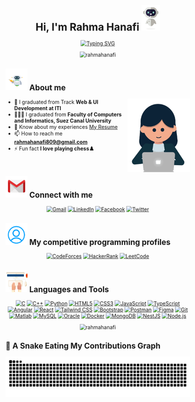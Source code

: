 <h1 align="center">Hi, I'm Rahma Hanafi <img src="Hi.gif" width=50 height=70> </h1>
<p align="center" >
  <a href="https://git.io/typing-svg"><img src="https://readme-typing-svg.demolab.com?font=Teko&weight=500&size=30&pause=1000&center=true&width=435&lines=Software+Engineer;Front-end+Developer;Competitive+Programmer" alt="Typing SVG" /></a></p>
  <p align="center"> <img src="https://komarev.com/ghpvc/?username=rahmahanafi&label=Profile%20views&color=0e75b6&style=plastic" alt="rahmahanafi" /> </p>
  
 ## <img src="about_me.gif" width=60 height=60> About me
 <img src="person.gif" width=170 height=200 align="right" />
 
- 🔭 I graduated from Track **Web & UI Development at ITI**
- 👩🏻‍🎓 I graduated from **Faculty of Computers and Informatics, Suez Canal University**
- 📄 Know about my experiences [My Resume](https://drive.google.com/file/d/1fkDA3L0c94D60pEPBmtT-iltRrIfjXrb/view?usp=sharing)
- 📫 How to reach me **rahmahanafi809@gmail.com** 
- ⚡ Fun fact **I love playing chess♟️**
<!-- - 👯 I’m looking to collaborate on **Flutter projects** -->
<!-- - 👩🏻‍💻 All of my projects are available at [https://github.com/RahmaHanafi](https://github.com/RahmaHanafi) -->
<!-- - 💬 Ask me about **OOP, PS & Flutter** -->
<br>

##  <img src="connect-with-me1.gif" width=60 height=60> Connect with me      
<p align="center">
 	<a href="mailto:rahmahanafi809@gmail.com" target="blank"><img img src="https://img.shields.io/badge/Gmail-%2308851b.svg?style=plastic&logo=gmail&logoColor=white" alt="Gmail"/></a>
	<a href="https://www.linkedin.com/in/rahma-hanafi" target="blank"><img img src="https://img.shields.io/badge/LinkedIn-%230077B5.svg?style=plastic&logo=linkedin&logoColor=white" alt="LinkedIn"></a>
	<a href="https://fb.com/rahma.hanafy.92" target="blank"><img img src="https://img.shields.io/badge/Facebook-%231877F2.svg?style=plastic&logo=facebook&logoColor=white" alt="Facebook"></a>
 	<a href="https://twitter.com/rahmahanafi00" target="blank"><img img src="https://img.shields.io/badge/X-%23000000.svg?style=plastic&logo=x&logoColor=white" alt="Twitter"></a>
<!-- 	<a href="https://twitter.com/rahmahanafi00"><img img src="https://img.shields.io/badge/x-%23EA4335.svg?style=for-the-badge&logo=x&logoColor=black" alt="Twitter"/></a>
<a href="https://twitter.com/rahmahanafi00" target="blank"><img align="center" src="https://raw.githubusercontent.com/rahuldkjain/github-profile-readme-generator/master/src/images/icons/Social/twitter.svg" alt="rahmahanafi00" height="30" width="40" /></a>
<a href="https://www.linkedin.com/in/rahma-hanafi" target="blank"><img align="center" src="https://raw.githubusercontent.com/rahuldkjain/github-profile-readme-generator/master/src/images/icons/Social/linked-in-alt.svg" alt="rahma-hanafi-6416a1210" height="30" width="40" /></a>
<a href="https://fb.com/rahma.hanafy.92" target="blank"><img align="center" src="https://raw.githubusercontent.com/rahuldkjain/github-profile-readme-generator/master/src/images/icons/Social/facebook.svg" alt="rahma.hanafy.92" height="30" width="40" /></a> -->
</p>

## <img src="profile1.gif"  width=60 height=60/> My competitive programming profiles 

<p align="center">
<!-- 	<a href="mailto:rahmahanafi809@gmail.com"><img img src="https://img.shields.io/badge/Gmail-%2308851b.svg?style=plastic&logo=gmail&logoColor=white" alt="Gmail"/></a> -->
        <a href="https://codeforces.com/profile/rahmahanafi" target="blank"><img img src="https://img.shields.io/badge/CodeForces-%23198bcc.svg?style=plastic&logo=codeforces&logoColor=white" alt="CodeForces"/></a>
	<a href="https://www.hackerrank.com/rahmahanafi809?hr_r=1" target="blank"><img img src="https://img.shields.io/badge/HackerRank-%232ec866.svg?style=plastic&logo=hackerrank&logoColor=white" alt="HackerRank"/></a>
	<a href="https://leetcode.com/u/Rahma_Hanafi/" target="blank"><img img src="https://img.shields.io/badge/LeetCode-%23FFD43B.svg?style=plastic&logo=leetcode&logoColor=black" alt="LeetCode"/></a>
<!-- 	<a href="https://codeforces.com/profile/rahmahanafi" target="blank">
                        <img align="center" src="https://raw.githubusercontent.com/rahuldkjain/github-profile-readme-generator/master/src/images/icons/Social/codeforces.svg" alt="rahmahanafi" height="40" width="40" />
            </a>
            <a href="https://www.hackerrank.com/rahmahanafi809?hr_r=1" target="blank">
                        <img align="center" src="https://cdn4.iconfinder.com/data/icons/logos-and-brands/512/160_Hackerrank_logo_logos-1024.png" alt="rahmahanafi" height="40" width="40"/>
            </a>
            <a href="https://leetcode.com/u/Rahma_Hanafi/"  target="blank">
                        <img align="center" src="https://raw.githubusercontent.com/rahuldkjain/github-profile-readme-generator/master/src/images/icons/Social/leet-code.svg" alt="rahmahanafi" height="30" width="40" />
            </a> -->
</p>

<!-- <br> -->

## <img src="languages_tools.gif" width=60 height=60> Languages and Tools
        
<p align="center">
	<a href="https://www.cprogramming.com/" target="_blank" ><img src="https://img.shields.io/badge/C-%2300599C.svg?style=plastic&logo=c&logoColor=white" alt="C"/></a>
	<a href="https://www.w3schools.com/cpp/" target="_blank" ><img src="https://img.shields.io/badge/C%2B%2B-%2300599C.svg?style=plastic&logo=c%2B%2B&logoColor=white" alt="C++"/></a>
	<a href="https://www.python.org" target="_blank" ><img src="https://img.shields.io/badge/Python-%232e6c9c.svg?style=plastic&logo=python&logoColor=white" alt="Python"/></a>
	<a href="https://www.w3.org/html/" target="_blank" ><img src="https://img.shields.io/badge/HTML5-%23e44d26.svg?style=plastic&logo=html5&logoColor=white" alt="HTML5"/></a>
	<a href="https://www.w3schools.com/css/" target="_blank" ><img src="https://img.shields.io/badge/CSS3-%231572b7.svg?style=plastic&logo=css3&logoColor=white" alt="CSS3"/></a>
	<a href="https://developer.mozilla.org/en-US/docs/Web/JavaScript" target="_blank" ><img src="https://img.shields.io/badge/JavaScript-%23f7e018.svg?style=plastic&logo=javascript&logoColor=black" alt="JavaScript"/></a>
	<a href="https://www.typescriptlang.org/" target="_blank" ><img src="https://img.shields.io/badge/TypeScript-%232d79c7.svg?style=plastic&logo=typescript&logoColor=white" alt="TypeScript"/></a>
	<a href="https://angular.io" target="_blank" ><img src="https://img.shields.io/badge/Angular-%23c3002f.svg?style=plastic&logo=angular&logoColor=white" alt="Angular"/></a>
	<a href="https://reactjs.org/" target="_blank" ><img src="https://img.shields.io/badge/React-%2358c4dc.svg?style=plastic&logo=react&logoColor=white" alt="React"/></a>
	<a href="https://tailwindcss.com/" target="_blank" ><img src="https://img.shields.io/badge/Tailwind_CSS-%2338BDF8.svg?style=plastic&logo=tailwind-css&logoColor=white" alt="Tailwind CSS"/></a>
	<a href="https://getbootstrap.com" target="_blank" ><img src="https://img.shields.io/badge/Bootstrap-%237A52B3.svg?style=plastic&logo=bootstrap&logoColor=white" alt="Bootstrap"/></a>
<!-- 	<a href="https://dart.dev" target="_blank" ><img src="https://img.shields.io/badge/Dart-%00B3E3.svg?style=plastic&logo=dart&logoColor=white" alt="Dart"/></a>
	<a href="https://flutter.dev" target="_blank" ><img src="https://img.shields.io/badge/Flutter-%00B3E3.svg?style=plastic&logo=flutter&logoColor=white" alt="Flutter"/></a> -->
	<a href="https://postman.com" target="_blank" ><img src="https://img.shields.io/badge/Postman-%23fd6c35.svg?style=plastic&logo=postman&logoColor=white" alt="Postman"/></a>
	<a href="https://www.figma.com/" target="_blank" ><img src="https://img.shields.io/badge/Figma-%F24E1B.svg?style=plastic&logo=figma&logoColor=white" alt="Figma"/></a>
	<a href="https://git-scm.com/" target="_blank" ><img src="https://img.shields.io/badge/Git-%23f05033.svg?style=plastic&logo=git&logoColor=white" alt="Git"/></a>
	<a href="https://www.mathworks.com/" target="_blank" ><img src="https://img.shields.io/badge/Matlab-%23E5A000.svg?style=plastic&logo=matlab&logoColor=white" alt="Matlab"/></a>
	<a href="https://www.mysql.com/" target="_blank" ><img src="https://img.shields.io/badge/MySQL-%2300758f.svg?style=plastic&logo=mysql&logoColor=white" alt="MySQL"/></a>
	<a href="https://www.oracle.com/" target="_blank" ><img src="https://img.shields.io/badge/Oracle-%23e32124.svg?style=plastic&logo=oracle&logoColor=white" alt="Oracle"/></a> 
	<a href="https://www.docker.com/" target="_blank" ><img src="https://img.shields.io/badge/Docker-%230092e6.svg?style=plastic&logo=docker&logoColor=white" alt="Docker"/></a>
	<a href="https://www.mongodb.com/" target="_blank" ><img src="https://img.shields.io/badge/MongoDB-%2300684a.svg?style=plastic&logo=mongodb&logoColor=white" alt="MongoDB"/></a>
	<a href="https://nestjs.com/" target="_blank" ><img src="https://img.shields.io/badge/NestJS-%23ea2845.svg?style=plastic&logo=nestjs&logoColor=white" alt="NestJS"/></a>
	<a href="https://nodejs.org" target="_blank" ><img src="https://img.shields.io/badge/Node.js-%23339933.svg?style=plastic&logo=node.js&logoColor=white" alt="Node.js"/></a>
	
<!--             <a href="https://www.cprogramming.com/" target="_blank" > <img src="https://raw.githubusercontent.com/devicons/devicon/master/icons/c/c-original.svg" alt="c" width="40" height="40"/> </a> 
            <a href="https://www.w3schools.com/cpp/" target="_blank" > <img src="https://raw.githubusercontent.com/devicons/devicon/master/icons/cplusplus/cplusplus-original.svg" alt="cplusplus" width="40" height="40"/> </a> 
            <a href="https://www.python.org" target="_blank" > <img src="https://raw.githubusercontent.com/devicons/devicon/master/icons/python/python-original.svg" alt="python" width="40" height="40"/> </a> 
            <a href="https://www.w3.org/html/" target="_blank" > <img src="https://raw.githubusercontent.com/devicons/devicon/master/icons/html5/html5-original-wordmark.svg" alt="html5" width="40" height="40"/> </a> 
            <a href="https://www.w3schools.com/css/" target="_blank" > <img src="https://raw.githubusercontent.com/devicons/devicon/master/icons/css3/css3-original-wordmark.svg" alt="css3" width="40" height="40"/> </a> 
            <a href="https://developer.mozilla.org/en-US/docs/Web/JavaScript" target="_blank" > <img src="https://raw.githubusercontent.com/devicons/devicon/master/icons/javascript/javascript-original.svg" alt="javascript" width="40" height="40"/> </a>
            <a href="https://www.typescriptlang.org/" target="_blank" rel="noreferrer"> <img src="https://raw.githubusercontent.com/devicons/devicon/master/icons/typescript/typescript-original.svg" alt="typescript" width="40" height="40"/> </a>
             <a href="https://angular.io" target="_blank" rel="noreferrer"> <img src="https://angular.io/assets/images/logos/angular/angular.svg" alt="angular" width="40" height="40"/> </a> 
            <a href="https://reactjs.org/" target="_blank" rel="noreferrer"> <img src="https://raw.githubusercontent.com/devicons/devicon/master/icons/react/react-original-wordmark.svg" alt="react" width="40" height="40"/> </a> 
            <a href="https://tailwindcss.com/" target="_blank" rel="noreferrer"> <img src="https://www.vectorlogo.zone/logos/tailwindcss/tailwindcss-icon.svg" alt="tailwind" width="40" height="40"/> </a> 
            <a href="https://getbootstrap.com" target="_blank" rel="noreferrer"> <img src="https://raw.githubusercontent.com/devicons/devicon/master/icons/bootstrap/bootstrap-plain-wordmark.svg" alt="bootstrap" width="40" height="40"/>
            <a href="https://dart.dev" target="_blank" rel="noreferrer"> <img src="https://www.vectorlogo.zone/logos/dartlang/dartlang-icon.svg" alt="dart" width="40" height="40"/> </a> 
            <a href="https://flutter.dev" target="_blank" rel="noreferrer"> <img src="https://www.vectorlogo.zone/logos/flutterio/flutterio-icon.svg" alt="flutter" width="40" height="40"/> </a>
            <a href="https://postman.com" target="_blank" rel="noreferrer"> <img src="https://www.vectorlogo.zone/logos/getpostman/getpostman-icon.svg" alt="postman" width="40" height="40"/> </a> 
            <a href="https://www.figma.com/" target="_blank" rel="noreferrer"> <img src="https://www.vectorlogo.zone/logos/figma/figma-icon.svg" alt="figma" width="40" height="40"/> </a> 
            <a href="https://git-scm.com/" target="_blank" rel="noreferrer"> <img src="https://www.vectorlogo.zone/logos/git-scm/git-scm-icon.svg" alt="git" width="40" height="40"/> </a> 
            <a href="https://www.mathworks.com/" target="_blank" rel="noreferrer"> <img src="https://upload.wikimedia.org/wikipedia/commons/2/21/Matlab_Logo.png" alt="matlab" width="40" height="40"/> </a> 
            <a href="https://www.mysql.com/" target="_blank" rel="noreferrer"> <img src="https://raw.githubusercontent.com/devicons/devicon/master/icons/mysql/mysql-original-wordmark.svg" alt="mysql" width="40" height="40"/> </a> 
            <a href="https://www.oracle.com/" target="_blank" rel="noreferrer"> <img src="https://raw.githubusercontent.com/devicons/devicon/master/icons/oracle/oracle-original.svg" alt="oracle" width="40" height="40"/> </a>
            <a href="https://www.docker.com/" target="_blank" rel="noreferrer"> <img src="https://raw.githubusercontent.com/devicons/devicon/master/icons/docker/docker-original-wordmark.svg" alt="docker" width="40" height="40"/> </a> 
            <a href="https://www.mongodb.com/" target="_blank" rel="noreferrer"> <img src="https://raw.githubusercontent.com/devicons/devicon/master/icons/mongodb/mongodb-original-wordmark.svg" alt="mongodb" width="40" height="40"/> </a>
            <a href="https://nestjs.com/" target="_blank" rel="noreferrer"> <img src="https://raw.githubusercontent.com/devicons/devicon/master/icons/nestjs/nestjs-plain.svg" alt="nestjs" width="40" height="40"/> </a> 
		     <a href="https://nodejs.org" target="_blank" rel="noreferrer"> <img src="https://raw.githubusercontent.com/devicons/devicon/master/icons/nodejs/nodejs-original-wordmark.svg" alt="nodejs" width="40" height="40"/> </a> -->
</p>
<!-- <p align='center'>
	<img src="https://github-readme-stats.vercel.app/api/top-langs?username=rahmahanafi&show_icons=true&locale=en&theme=tokyonight&layout=compact&hide_border=true" alt="rahmahanafi" />    
</p>
<p align='center'>
  	<img src="https://github-readme-stats.vercel.app/api?username=rahmahanafi&show_icons=true&locale=en&theme=tokyonight&hide_border=true" alt="rahmahanafi" /> 
</p> -->
<p align="center">
            <img src="https://streak-stats.demolab.com?user=rahmahanafi&theme=tokyonight&border_radius=10&hide_border=true&date_format=j%20M%5B%20Y%5D" alt="rahmahanafi" />
	
<!--             <a href="https://app.daily.dev/Rahma">           
                        <img src="https://api.daily.dev/devcards/12b708f220414c8ca339f2c56ca67c5a.png?r=o91" width="180" alt="Rahma Hanafi's Dev Card"/>
            </a> -->
</p>

<!--<p>(https://quotes-github-readme.vercel.app/api?type=horizontal&theme=dark)](https://github.com/piyushsuthar/github-readme-quotes)</p>-->

## 🐍 A Snake Eating My Contributions Graph

<p align="center">
	<picture>
		  <source media="(prefers-color-scheme: dark)" srcset="https://raw.githubusercontent.com/RahmaHanafi/RahmaHanafi/output/github-contribution-grid-snake-dark.svg">
		  <source media="(prefers-color-scheme: light)" srcset="https://raw.githubusercontent.com/RahmaHanafi/RahmaHanafi/output/github-contribution-grid-snake.svg">
		  <img alt="github contribution grid snake animation" src="https://raw.githubusercontent.com/RahmaHanafi/RahmaHanafi/output/github-contribution-grid-snake.svg">
    </picture>
</p>



<!--
comment
&nbsp;
_duo
 <a href="https://www.sqlite.org/" target="_blank" rel="noreferrer"> <img src="https://www.vectorlogo.zone/logos/sqlite/sqlite-icon.svg" alt="sqlite" width="40" height="40"/> </a> 
&-->
<br>


